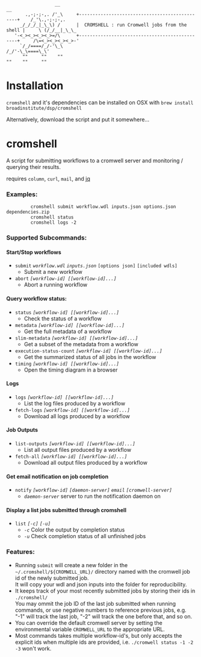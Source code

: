 ```
                  __                                                            __
       .,-;-;-,. /'_\     +-----------------------------------------------+    /_'\.,-;-;-,.
     _/_/_/_|_\_\) /      |  CROMSHELL : run Cromwell jobs from the shell |     \ (/_/__|_\_\_
   '-<_><_><_><_>=/\      +-----------------------------------------------+     /\=<_><_><_><_>-'
     `/_/====/_/-'\_\                                                          /_/'-\_\====\_\'
      ""     ""    ""                                                          ""    ""     ""
```


# Installation

`cromshell` and it's dependencies can be installed on OSX with `brew install broadinstitute/dsp/cromshell`

Alternatively, download the script and put it somewhere...

# cromshell
 A script for submitting workflows to a cromwell server and monitoring / querying their results.

requires `column`, `curl`, `mail`, and [jq](https://stedolan.github.io/jq/)

### Examples:

```
         cromshell submit workflow.wdl inputs.json options.json dependencies.zip
         cromshell status
         cromshell logs -2
```

### Supported Subcommands:

  
   ####  Start/Stop workflows
   * `submit` *`workflow.wdl`* *`inputs.json`* `[options json]` `[included wdls]`
     * Submit a new workflow
   * `abort` *`[workflow-id] [[workflow-id]...]`*                   
     * Abort a running workflow
   #### Query workflow status:
   * `status` *`[workflow-id] [[workflow-id]...]`*                   
     * Check the status of a workflow
   * `metadata` *`[workflow-id] [[workflow-id]...]`*                
     * Get the full metadata of a workflow
   * `slim-metadata` *`[workflow-id] [[workflow-id]...]`*           
     * Get a subset of the metadata from a workflow
   * `execution-status-count` *`[workflow-id] [[workflow-id]...]`*   
     * Get the summarized status of all jobs in the workflow
   * `timing` *`[workflow-id] [[workflow-id]...]`*                  
     * Open the timing diagram in a browser
  
   #### Logs
   * `logs` *`[workflow-id] [[workflow-id]...]`*                     
     * List the log files produced by a workflow
   * `fetch-logs` *`[workflow-id] [[workflow-id]...]`*               
     * Download all logs produced by a workflow
  
   #### Job Outputs
   * `list-outputs` *`[workflow-id] [[workflow-id]...]`*           
     *  List all output files produced by a workflow
   * `fetch-all` *`[workflow-id] [[workflow-id]...]`*             
     * Download all output files produced by a workflow
   
   ####  Get email notification on job completion
   * `notify` *`[workflow-id]` `[daemon-server]` `email` `[cromwell-server]`*
     * *`daemon-server`*  server to run the notification daemon on

   #### Display a list jobs submitted through cromshell
   * `list` *`[-c]` `[-u]`*                                            
     * *`-c`*    Color the output by completion status
     * *`-u`*    Check completion status of all unfinished jobs
   
 ### Features:
 * Running `submit` will create a new folder in the `~/.cromshell/${CROMWELL_URL}/` directory named with the cromwell job id of the newly submitted job.  
 It will copy your wdl and json inputs into the folder for reproducibility.  
 * It keeps track of your most recently submitted jobs by storing their ids in `./cromshell/`  
 You may ommit the job ID of the last job submitted when running commands, or use negative numbers to reference previous jobs, e.g. "-1" will track the last job, "-2" will track the one before that, and so on.
 * You can override the default cromwell server by setting the environmental variable `CROMWELL_URL` to the appropriate URL.
 * Most commands takes multiple workflow-id's, but only accepts the explicit ids when multiple ids are provided, i.e. `./cromwell status -1 -2 -3` won't work.

